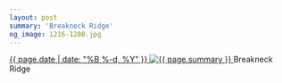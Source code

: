 ```yaml
---
layout: post
summary: 'Breakneck Ridge'
og_image: 1216-1280.jpg
---
```


<p>
 <time>
  <a href="/1216">
   {{ page.date | date: "%B %-d, %Y" }}
  </a>
 </time>
 <a href="/1216">
  <img alt="{{ page.summary }}" data-taken="9/21/2020" sizes="(min-width: 700px) 50vw, calc(100vw - 2rem)" src="{{ site.assets_url }}/1216-640.jpg" srcset="{{ site.assets_url }}/1216-320.jpg 320w, {{ site.assets_url }}/1216-640.jpg 640w, {{ site.assets_url }}/1216-960.jpg 960w, {{ site.assets_url }}/1216-1280.jpg 1280w"/>
 </a>
 <span>
  Breakneck Ridge
 </span>
</p>
